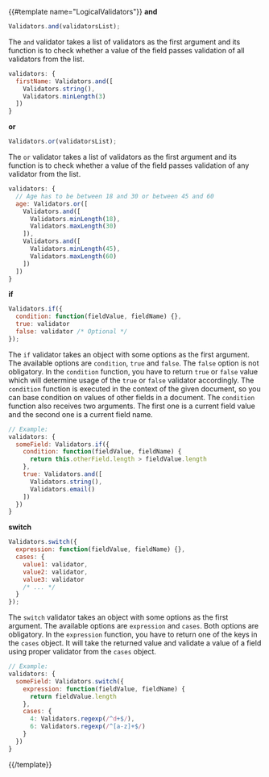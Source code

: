 {{#template name="LogicalValidators"}}
**and**

```js
Validators.and(validatorsList);
```

The `and` validator takes a list of validators as the first argument and its function is to check whether a value of the field passes validation of all validators from the list.

```js
validators: {
  firstName: Validators.and([
    Validators.string(),
    Validators.minLength(3)
  ])
}
```

**or**

```js
Validators.or(validatorsList);
```

The `or` validator takes a list of validators as the first argument and its function is to check whether a value of the field passes validation of any validator from the list.

```js
validators: {
  // Age has to be between 18 and 30 or between 45 and 60
  age: Validators.or([
    Validators.and([
      Validators.minLength(18),
      Validators.maxLength(30)
    ]),
    Validators.and([
      Validators.minLength(45),
      Validators.maxLength(60)
    ])
  ])
}
```

**if**

```js
Validators.if({
  condition: function(fieldValue, fieldName) {},
  true: validator
  false: validator /* Optional */
});
```

The `if` validator takes an object with some options as the first argument. The available options are `condition`, `true` and `false`. The `false` option is not obligatory. In the `condition` function, you have to return `true` or `false` value which will determine usage of the `true` or `false` validator accordingly. The `condition` function is executed in the context of the given document, so you can base condition on values of other fields in a document. The `condition` function also receives two arguments. The first one is a current field value and the second one is a current field name.

```js
// Example:
validators: {
  someField: Validators.if({
    condition: function(fieldValue, fieldName) {
      return this.otherField.length > fieldValue.length
    },
    true: Validators.and([
      Validators.string(),
      Validators.email()
    ])
  })
}
```

**switch**

```js
Validators.switch({
  expression: function(fieldValue, fieldName) {},
  cases: {
    value1: validator,
    value2: validator,
    value3: validator
    /* ... */
  }
});
```

The `switch` validator takes an object with some options as the first argument. The available options are `expression` and `cases`. Both options are obligatory. In the `expression` function, you have to return one of the keys in the `cases` object. It will take the returned value and validate a value of a field using proper validator from the `cases` object.

```js
// Example:
validators: {
  someField: Validators.switch({
    expression: function(fieldValue, fieldName) {
      return fieldValue.length
    },
    cases: {
      4: Validators.regexp(/^d+$/),
      6: Validators.regexp(/^[a-z]+$/)
    }
  })
}
```
{{/template}}
